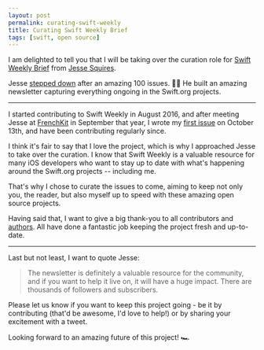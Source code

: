 ```yaml
---
layout: post
permalink: curating-swift-weekly
title: Curating Swift Weekly Brief
tags: [swift, open source]
---
```


I am delighted to tell you that I will be taking over the curation role for [Swift Weekly Brief](https://swiftweekly.github.io) from [Jesse Squires](https://twitter.com/jesse_squires).

Jesse [stepped down](https://www.jessesquires.com/blog/swift-weekly-brief-hiatus/) after an amazing 100 issues. 💯🎉
He built an amazing newsletter capturing everything ongoing in the Swift.org projects.

<!--more-->

---

I started contributing to Swift Weekly in August 2016, and after meeting Jesse at [FrenchKit](http://frenchkit.fr) in September that year, I wrote my [first issue](https://swiftweekly.github.io/issue-42/) on October 13th, and have been contributing regularly since.

I think it's fair to say that I love the project, which is why I approached Jesse to take over the curation. I know that Swift Weekly is a valuable resource for many iOS developers who want to stay up to date with what's happening around the Swift.org projects -- including me.

That's why I chose to curate the issues to come, aiming to keep not only you, the reader, but also myself up to speed with these amazing open source projects.

Having said that, I want to give a big thank-you to all contributors and [authors](https://swiftweekly.github.io/authors/). All have done a fantastic job keeping the project fresh and up-to-date.

---

Last but not least, I want to quote Jesse:

> The newsletter is definitely a valuable resource for the community, and if you want to help it live on, it will have a huge impact. There are thousands of followers and subscribers.

Please let us know if you want to keep this project going - be it by contributing (that'd be awesome, I'd love to help!) or by sharing your excitement with a tweet.

Looking forward to an amazing future of this project! 🏎
